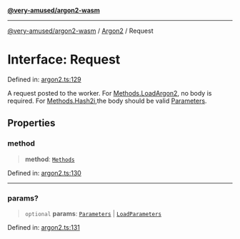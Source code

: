 [**@very-amused/argon2-wasm**](../../../README.md)

***

[@very-amused/argon2-wasm](../../../globals.md) / [Argon2](../README.md) / Request

# Interface: Request

Defined in: [argon2.ts:129](https://github.com/very-amused/argon2-wasm/blob/d2c98b3f3c11a34c56f3a6037963e996a19288c8/src/argon2.ts#L129)

A request posted to the worker.
For [Methods.LoadArgon2](../enumerations/Methods.md#loadargon2), no body is required.
For [Methods.Hash2i](../enumerations/Methods.md#hash2i),the body should be valid [Parameters](Parameters.md).

## Properties

### method

> **method**: [`Methods`](../enumerations/Methods.md)

Defined in: [argon2.ts:130](https://github.com/very-amused/argon2-wasm/blob/d2c98b3f3c11a34c56f3a6037963e996a19288c8/src/argon2.ts#L130)

***

### params?

> `optional` **params**: [`Parameters`](Parameters.md) \| [`LoadParameters`](LoadParameters.md)

Defined in: [argon2.ts:131](https://github.com/very-amused/argon2-wasm/blob/d2c98b3f3c11a34c56f3a6037963e996a19288c8/src/argon2.ts#L131)
